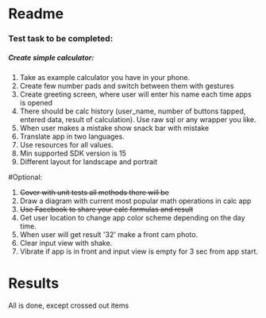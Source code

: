 # Readme

### Test task to be completed:
##### Create simple calculator:
1. Take as example calculator you have in your phone.
2. Create few number pads and switch between them with gestures
3. Create greeting screen, where user will enter his name each time apps is opened
4. There should be calc history (user_name, number of buttons tapped, entered data, result of calculation). Use raw sql or any wrapper you like.
5. When user makes a mistake show snack bar with mistake
6. Translate app in two languages.
7. Use resources for all values.
8. Min supported SDK version is 15
9. Different layout for landscape and portrait

#Optional:

1. ~~Cover with unit tests all methods there will be~~
2. Draw a diagram with current most popular math operations in calc app
3. ~~Use Facebook to share your calc formulas and result~~
4. Get user location to change app color scheme depending on the day time.
5. When user will get result '32' make a front cam photo.
6. Clear input view with shake.
7. Vibrate if app is in front and input view is empty for 3 sec from app start.

# Results

All is done, except crossed out items